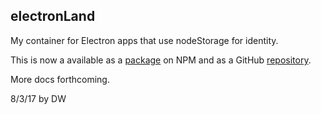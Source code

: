 ## electronLand

My container for Electron apps that use nodeStorage for identity.

This is now a available as a <a href="https://www.npmjs.com/package/electronland">package</a> on NPM and as a GitHub <a href="https://github.com/scripting/electronland">repository</a>.

More docs forthcoming.

8/3/17 by DW

